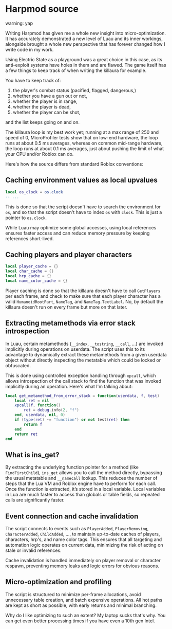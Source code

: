 # Harpmod source

warning: yap

Writing Harpmod has given me a whole new insight into micro-optimization. 
It has accurately demonstrated a new level of Luau and its inner workings, 
alongside brought a whole new perspective that has forever changed how I write code in my work.

Using Electric State as a playground was a great choice in this case, 
as its anti-exploit systems have holes in them and are flawed. 
The game itself has a few things to keep track of when writing the killaura for example.

You have to keep track of:

1. the player's combat status (pacified, flagged, dangerous,)
2. whether you have a gun out or not,
3. whether the player is in range,
4. whether the player is dead,
5. whether the player can be shot,

and the list keeps going on and on.

The killaura loop is my best work yet; 
running at a max range of 250 and speed of 0, 
MicroProfiler tests show that on low-end hardware, 
the loop runs at about 0.5 ms averages, 
whereas on common mid-range hardware, 
the loop runs at about 0.1 ms averages, 
just about pushing the limit of what your CPU and/or Roblox can do. 

Here's how the source differs from standard Roblox conventions:

## Caching environment values as local upvalues

```lua
local os_clock = os.clock
-- ...
```

This is done so that the script doesn't have to search the environment for `os`, 
and so that the script doesn't have to index `os` with `clock`. 
This is just a pointer to `os.clock`.

While Luau may optimize some global accesses, 
using local references ensures faster access 
and can reduce memory pressure by 
keeping references short-lived.

## Caching players and player characters

```lua
local player_cache = {}
local char_cache = {}
local hrp_cache = {}
local name_color_cache = {}
```

Player caching is done so that the killaura doesn't have to call `GetPlayers` per each frame, 
and check to make sure that each player character has a valid `HumanoidRootPart`, `NameTag`, 
and `NameTag.TextLabel`. No, by default the killaura doesn't run on every frame but more on that later. 

## Extracting metamethods via error stack introspection

In Luau, certain metamethods (`__index`, `__tostring`, `__call`, ...) 
are invoked implicitly during operations on userdata. 
The script uses this to its advantage to dynamically extract 
these metamethods from a given userdata object 
without directly inspecting the metatable 
which could be locked or obfuscated.

This is done using controlled exception handling through `xpcall`, 
which allows introspection of the call stack to 
find the function that was invoked implicitly during an operation. 
Here's what I'm talking about:

```lua
local get_metamethod_from_error_stack = function(userdata, f, test)
	local ret = nil
	xpcall(f, function()
		ret = debug.info(2, "f")
	end, userdata, nil, 0)
	if (type(ret) ~= "function") or not test(ret) then
		return f
	end
	return ret
end
```

## What is ins_get?

By extracting the underlying function pointer for a method (like `FindFirstChild`), 
`ins_get` allows you to call the method directly, bypassing the usual metatable and `__namecall` lookup. 
This reduces the number of steps that the Lua VM and Roblox engine have to perform for each call. 
Once the function is extracted, it’s stored in a local variable. 
Local variables in Lua are much faster to access than globals or table fields, 
so repeated calls are significantly faster.

## Event connection and cache invalidation

The script connects to events such as
`PlayerAdded`, `PlayerRemoving`, `CharacterAdded`, `ChildAdded`, ..., 
to maintain up-to-date caches of players, characters, hrp's, and name color tags. 
This ensures that all targeting and automation logic operates on current data, 
minimizing the risk of acting on stale or invalid references.

Cache invalidation is handled immediately on player removal or character respawn, 
preventing memory leaks and logic errors for obvious reasons.

## Micro-optimization and profiling

The script is structured to minimize per-frame allocations, 
avoid unnecessary table creation, and batch expensive operations. 
All hot paths are kept as short as possible, with early returns and minimal branching.

Why do I like optimizing to such an extent? My laptop sucks that's why. 
You can get even better processing times if you have even a 10th gen Intel.

